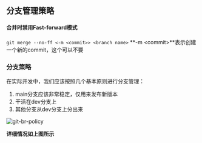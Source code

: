 ## 分支管理策略

#### 合并时禁用Fast-forward模式

`git merge --no-ff <-m <commit>> <branch name>`
**-m \<commit>**表示创建一个新的commit，这个可以不要



### 分支策略

在实际开发中，我们应该按照几个基本原则进行分支管理：

1. main分支应该非常稳定，仅用来发布新版本
2. 干活在dev分支上
3. 其他分支从dev分支上分出来

![git-br-policy](https://www.liaoxuefeng.com/files/attachments/919023260793600/0)

**详细情况如上图所示**

